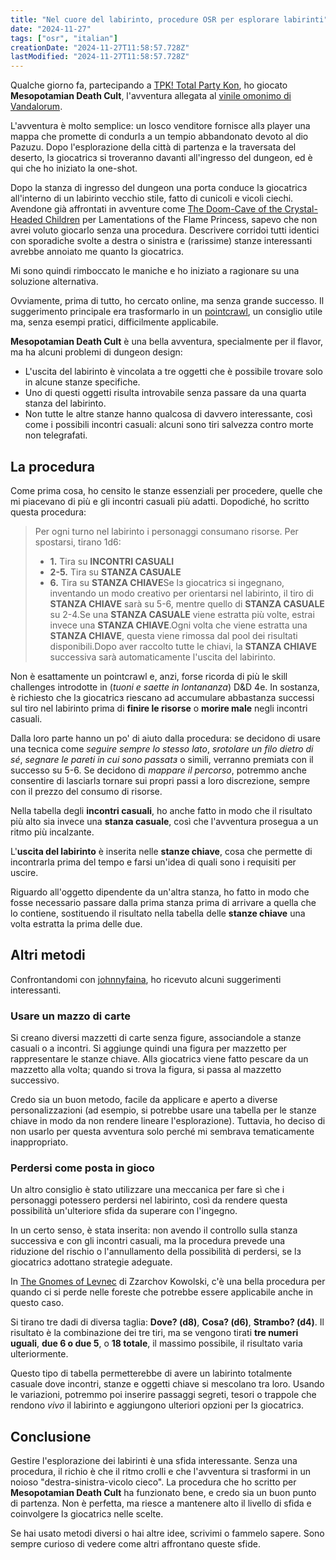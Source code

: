 ```yaml
---
title: "Nel cuore del labirinto, procedure OSR per esplorare labirinti"
date: "2024-11-27"
tags: ["osr", "italian"]
creationDate: "2024-11-27T11:58:57.728Z"
lastModified: "2024-11-27T11:58:57.728Z"
---
```


Qualche giorno fa, partecipando a [TPK! Total Party Kon](https://www.totalpartykon.it/), ho giocato **Mesopotamian Death Cult**, l'avventura allegata al [vinile omonimo di Vandalorum](https://heimatderkatastrophe.bandcamp.com/album/hdk-58-mesopotamian-death-cult).

L'avventura è molto semplice: un losco venditore fornisce allɜ player una mappa che promette di condurlɜ a un tempio abbandonato devoto al dio Pazuzu. Dopo l'esplorazione della città di partenza e la traversata del deserto, lɜ giocatricɜ si troveranno davanti all'ingresso del dungeon, ed è qui che ho iniziato la one-shot.

Dopo la stanza di ingresso del dungeon una porta conduce lɜ giocatricɜ all'interno di un labirinto vecchio stile, fatto di cunicoli e vicoli ciechi. Avendone già affrontati in avventure come [The Doom-Cave of the Crystal-Headed Children](https://www.drivethrurpg.com/en/product/132808/the-doom-cave-of-the-crystal-headed-children) per Lamentations of the Flame Princess, sapevo che non avrei voluto giocarlo senza una procedura. Descrivere corridoi tutti identici con sporadiche svolte a destra o sinistra e (rarissime) stanze interessanti avrebbe annoiato me quanto lɜ giocatricɜ.

Mi sono quindi rimboccato le maniche e ho iniziato a ragionare su una soluzione alternativa.

Ovviamente, prima di tutto, ho cercato online, ma senza grande successo. Il suggerimento principale era trasformarlo in un [pointcrawl](https://thealexandrian.net/wordpress/48666/roleplaying-games/pointcrawls), un consiglio utile ma, senza esempi pratici, difficilmente applicabile.

**Mesopotamian Death Cult** è una bella avventura, specialmente per il flavor, ma ha alcuni problemi di dungeon design:

- L'uscita del labirinto è vincolata a tre oggetti che è possibile trovare solo in alcune stanze specifiche.
- Uno di questi oggetti risulta introvabile senza passare da una quarta stanza del labirinto.
- Non tutte le altre stanze hanno qualcosa di davvero interessante, così come i possibili incontri casuali: alcuni sono tiri salvezza contro morte non telegrafati.

## La procedura

Come prima cosa, ho censito le stanze essenziali per procedere, quelle che mi piacevano di più e gli incontri casuali più adatti. Dopodiché, ho scritto questa procedura:

> Per ogni turno nel labirinto i personaggi consumano risorse. Per spostarsi, tirano 1d6:
>
> - **1.** Tira su **INCONTRI CASUALI**
> - **2-5.** Tira su **STANZA CASUALE**
> - **6.** Tira su **STANZA CHIAVE**Se lɜ giocatricɜ si ingegnano, inventando un modo creativo per orientarsi nel labirinto, il tiro di **STANZA CHIAVE** sarà su 5-6, mentre quello di **STANZA CASUALE** su 2-4.Se una **STANZA CASUALE** viene estratta più volte, estrai invece una **STANZA CHIAVE**.Ogni volta che viene estratta una **STANZA CHIAVE**, questa viene rimossa dal pool dei risultati disponibili.Dopo aver raccolto tutte le chiavi, la **STANZA CHIAVE** successiva sarà automaticamente l'uscita del labirinto.

Non è esattamente un pointcrawl e, anzi, forse ricorda di più le skill challenges introdotte in (_tuoni e saette in lontananza_) D\&D 4e. In sostanza, è richiesto che lɜ giocatricɜ riescano ad accumulare abbastanza successi sul tiro nel labirinto prima di **finire le risorse** o **morire male** negli incontri casuali.

Dalla loro parte hanno un po' di aiuto dalla procedura: se decidono di usare una tecnica come _seguire sempre lo stesso lato_, _srotolare un filo dietro di sé_, _segnare le pareti in cui sono passatɜ_ o simili, verranno premiatɜ con il successo su 5-6. Se decidono di _mappare il percorso_, potremmo anche consentire di lasciarlɜ tornare sui propri passi a loro discrezione, sempre con il prezzo del consumo di risorse.

Nella tabella degli **incontri casuali**, ho anche fatto in modo che il risultato più alto sia invece una **stanza casuale**, così che l'avventura prosegua a un ritmo più incalzante.

L'**uscita del labirinto** è inserita nelle **stanze chiave**, cosa che permette di incontrarla prima del tempo e farsi un'idea di quali sono i requisiti per uscire.

Riguardo all'oggetto dipendente da un'altra stanza, ho fatto in modo che fosse necessario passare dalla prima stanza prima di arrivare a quella che lo contiene, sostituendo il risultato nella tabella delle **stanze chiave** una volta estratta la prima delle due.

## Altri metodi

Confrontandomi con [johnnyfaina](https://johnny-faina.itch.io/), ho ricevuto alcuni suggerimenti interessanti.

### Usare un mazzo di carte

Si creano diversi mazzetti di carte senza figure, associandole a stanze casuali o a incontri. Si aggiunge quindi una figura per mazzetto per rappresentare le stanze chiave. Allɜ giocatricɜ viene fatto pescare da un mazzetto alla volta; quando si trova la figura, si passa al mazzetto successivo.

Credo sia un buon metodo, facile da applicare e aperto a diverse personalizzazioni (ad esempio, si potrebbe usare una tabella per le stanze chiave in modo da non rendere lineare l'esplorazione). Tuttavia, ho deciso di non usarlo per questa avventura solo perché mi sembrava tematicamente inappropriato.

### Perdersi come posta in gioco

Un altro consiglio è stato utilizzare una meccanica per fare sì che i personaggi potessero perdersi nel labirinto, così da rendere questa possibilità un'ulteriore sfida da superare con l'ingegno.

In un certo senso, è stata inserita: non avendo il controllo sulla stanza successiva e con gli incontri casuali, ma la procedura prevede una riduzione del rischio o l'annullamento della possibilità di perdersi, se lɜ giocatricɜ adottano strategie adeguate.

In [The Gnomes of Levnec](https://www.drivethrurpg.com/en/product/110415/the-gnomes-of-levnec) di Zzarchov Kowolski, c'è una bella procedura per quando ci si perde nelle foreste che potrebbe essere applicabile anche in questo caso.

Si tirano tre dadi di diversa taglia: **Dove? (d8)**, **Cosa? (d6)**, **Strambo? (d4)**. Il risultato è la combinazione dei tre tiri, ma se vengono tirati **tre numeri uguali**, **due 6 o due 5**, o **18 totale**, il massimo possibile, il risultato varia ulteriormente.

Questo tipo di tabella permetterebbe di avere un labirinto totalmente casuale dove incontri, stanze e oggetti chiave si mescolano tra loro. Usando le variazioni, potremmo poi inserire passaggi segreti, tesori o trappole che rendono _vivo_ il labirinto e aggiungono ulteriori opzioni per lɜ giocatricɜ.

## Conclusione

Gestire l'esplorazione dei labirinti è una sfida interessante. Senza una procedura, il richio è che il ritmo crolli e che l'avventura si trasformi in un noioso "destra-sinistra-vicolo cieco". La procedura che ho scritto per **Mesopotamian Death Cult** ha funzionato bene, e credo sia un buon punto di partenza. Non è perfetta, ma riesce a mantenere alto il livello di sfida e coinvolgere lɜ giocatricɜ nelle scelte.

Se hai usato metodi diversi o hai altre idee, scrivimi o fammelo sapere. Sono sempre curioso di vedere come altri affrontano queste sfide.
